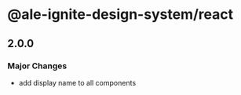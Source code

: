 # @ale-ignite-design-system/react

## 2.0.0

### Major Changes

- add display name to all components
